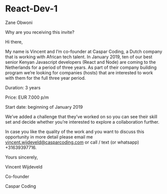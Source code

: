 # React-Dev-1

Zane Obwoni

Why are you receiving this invite?

Hi there,

My name is Vincent and I’m co-founder at Caspar Coding, a Dutch company that is working with African tech talent. In January 2019, ten of our best senior Kenyan Javascript developers (React and Node) are coming to the Netherlands for a period of three years. As part of their company building program we’re looking for companies (hosts) that are interested to work with them for the full three year period. 

Duration: 3 years

Price: EUR 7.000 p/m

Start date: beginning of January 2019

We’ve added a challenge that they’ve worked on so you can see their skill set and decide whether you’re interested to explore a collaboration further. 

In case you like the quality of the work and you want to discuss this opportunity in more detail please email me vincent.wijdeveld@casparcoding.com or call / text (or whatsapp) +31639397716. 

Yours sincerely,

Vincent Wijdeveld

Co-founder 

Caspar Coding
